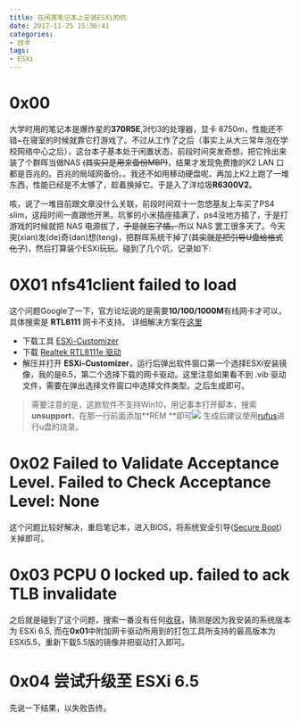 ```yaml
---
title: 在闲置笔记本上安装ESXi的坑
date: 2017-11-25 15:36:41
categories:
- 技术
tags:
- ESXi
---
```

# 0x00
大学时用的笔记本是爆炸星的**370R5E**,3代i3的处理器，显卡 8750m，性能还不错~在寝室的时候就靠它打游戏了。不过从工作了之后（事实上从大三常年泡在学校网络中心之后），这台本子基本处于闲置状态，前段时间突发奇想，把它拎出来装了个群晖当做NAS ~~(其实只是用来备份MBP)~~，结果才发现免费撸的K2 LAN 口都是百兆的。百兆的局域网备份。。我还不如用移动硬盘呢。再加上K2上跑了一堆东西，性能已经是不太够了，趁着换掉它。于是入了洋垃圾**R6300V2**。

咳，说了一堆目前跟文章没什么关联，前段时间双十一忽悠基友上车买了PS4 slim，这段时间一直跟他开黑。坑爹的小米插座插满了，ps4没地方插了，于是打游戏的时候就把 NAS 电源拔了，~~于是就忘了插，~~所以 NAS 罢工很多天了。今天突(xian)发(de)奇(dan)想(teng)，把群晖系统干掉了(~~其实就是把引导U盘给格式化了~~)，然后打算装个ESXi玩玩。碰到了几个坑，记录如下:

# 0X01 nfs41client failed to load
这个问题Google了一下，官方论坛说的是需要**10/100/1000M**有线网卡才可以，具体搜索是 **RTL8111** 网卡不支持。
详细解决方案在[这里](https://opoo.org/2015/install-vmware-esxi-6.0-with-88se9230-and-rtl8111e/)

- 下载工具 [ESXi-Customizer](http://www.v-front.de/p/esxi-customizer.html#download)
- 下载 [Realtek RTL8111e 驱动](http://vibsdepot.v-front.de/depot/vft/net51-drivers-1.0/net51-drivers-1.0.0-1vft.510.0.0.799733.x86_64.vib)
- 解压并打开 **ESXi-Customizer**，运行后弹出软件窗口第一个选择ESXi安装镜像，我的是6.5，第二个选择下载的网卡驱动。这里注意如果看不到 .vib 驱动文件，需要在弹出选择文件窗口中选择文件类型。之后生成即可。


> 需要注意的是，这款软件不支持Win10，用记事本打开脚本，搜索 **unsupport**，在那一行前面添加**REM **即可![](https://o5iqfmxl6.qnssl.com/ESXi-Customizer-Win10_2-2.png)
生成后建议使用[rufus](http://rufus.akeo.ie/?locale=zh_CN)进行u盘的烧录。




# 0x02 Failed to Validate Acceptance Level. Failed to Check Acceptance Level: None

这个问题比较好解决，重启笔记本，进入BIOS，将系统安全引导([Secure Boot](http://www.ruanyifeng.com/blog/2013/01/secure_boot.html)）关掉即可。


# 0x03 PCPU 0 locked up. failed to ack TLB invalidate

之后就是碰到了这个问题，搜索一番没有任何[收获](https://kb.vmware.com/s/article/2091670)，猜测是因为我安装的系统版本为 ESXi 6.5, 而在**0x01**中附加网卡驱动所用到的打包工具所支持的最高版本为 ESXi5.5，重新下载5.5版的镜像并把驱动打入即可。

# 0x04 尝试升级至 ESXi 6.5

先说一下结果，以失败告终。